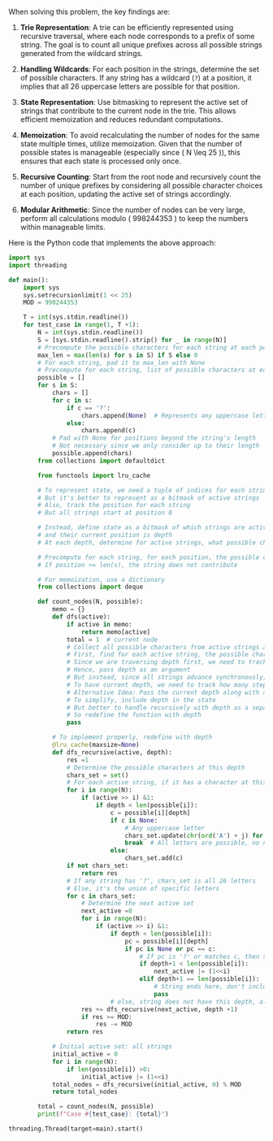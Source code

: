 When solving this problem, the key findings are:

1. **Trie Representation**: A trie can be efficiently represented using recursive traversal, where each node corresponds to a prefix of some string. The goal is to count all unique prefixes across all possible strings generated from the wildcard strings.

2. **Handling Wildcards**: For each position in the strings, determine the set of possible characters. If any string has a wildcard (`?`) at a position, it implies that all 26 uppercase letters are possible for that position.

3. **State Representation**: Use bitmasking to represent the active set of strings that contribute to the current node in the trie. This allows efficient memoization and reduces redundant computations.

4. **Memoization**: To avoid recalculating the number of nodes for the same state multiple times, utilize memoization. Given that the number of possible states is manageable (especially since \( N \leq 25 \)), this ensures that each state is processed only once.

5. **Recursive Counting**: Start from the root node and recursively count the number of unique prefixes by considering all possible character choices at each position, updating the active set of strings accordingly.

6. **Modular Arithmetic**: Since the number of nodes can be very large, perform all calculations modulo \( 998244353 \) to keep the numbers within manageable limits.

Here is the Python code that implements the above approach:

```python
import sys
import threading

def main():
    import sys
    sys.setrecursionlimit(1 << 25)
    MOD = 998244353

    T = int(sys.stdin.readline())
    for test_case in range(1, T +1):
        N = int(sys.stdin.readline())
        S = [sys.stdin.readline().strip() for _ in range(N)]
        # Precompute the possible characters for each string at each position
        max_len = max(len(s) for s in S) if S else 0
        # For each string, pad it to max_len with None
        # Precompute for each string, list of possible characters at each position
        possible = []
        for s in S:
            chars = []
            for c in s:
                if c == '?':
                    chars.append(None)  # Represents any uppercase letter
                else:
                    chars.append(c)
            # Pad with None for positions beyond the string's length
            # Not necessary since we only consider up to their length
            possible.append(chars)
        from collections import defaultdict

        from functools import lru_cache

        # To represent state, we need a tuple of indices for each string
        # But it's better to represent as a bitmask of active strings
        # Also, track the position for each string
        # But all strings start at position 0

        # Instead, define state as a bitmask of which strings are active (not yet ended)
        # and their current position is depth
        # At each depth, determine for active strings, what possible characters they have

        # Precompute for each string, for each position, the possible characters
        # If position >= len(s), the string does not contribute

        # For memoization, use a dictionary
        from collections import deque

        def count_nodes(N, possible):
            memo = {}
            def dfs(active):
                if active in memo:
                    return memo[active]
                total = 1  # current node
                # Collect all possible characters from active strings at current depth
                # First, find for each active string, the possible characters at current depth
                # Since we are traversing depth first, we need to track the current depth
                # Hence, pass depth as an argument
                # But instead, since all strings advance synchronously, track depth implicitly
                # To have current depth, we need to track how many steps we've taken
                # Alternative Idea: Pass the current depth along with active
                # To simplify, include depth in the state
                # But better to handle recursively with depth as a separate parameter
                # So redefine the function with depth
                pass

            # To implement properly, redefine with depth
            @lru_cache(maxsize=None)
            def dfs_recursive(active, depth):
                res =1
                # Determine the possible characters at this depth
                chars_set = set()
                # For each active string, if it has a character at this depth
                for i in range(N):
                    if (active >> i) &1:
                        if depth < len(possible[i]):
                            c = possible[i][depth]
                            if c is None:
                                # Any uppercase letter
                                chars_set.update(chr(ord('A') + j) for j in range(26))
                                break  # All letters are possible, no need to check others
                            else:
                                chars_set.add(c)
                if not chars_set:
                    return res
                # If any string has '?', chars_set is all 26 letters
                # Else, it's the union of specific letters
                for c in chars_set:
                    # Determine the next active set
                    next_active =0
                    for i in range(N):
                        if (active >> i) &1:
                            if depth < len(possible[i]):
                                pc = possible[i][depth]
                                if pc is None or pc == c:
                                    # If pc is '?' or matches c, then string i continues
                                    if depth+1 < len(possible[i]):
                                        next_active |= (1<<i)
                                    elif depth+1 == len(possible[i]):
                                        # String ends here, don't include
                                        pass
                            # else, string does not have this depth, already inactive
                    res += dfs_recursive(next_active, depth +1)
                    if res >= MOD:
                        res -= MOD
                return res

            # Initial active set: all strings
            initial_active = 0
            for i in range(N):
                if len(possible[i]) >0:
                    initial_active |= (1<<i)
            total_nodes = dfs_recursive(initial_active, 0) % MOD
            return total_nodes

        total = count_nodes(N, possible)
        print(f"Case #{test_case}: {total}")

threading.Thread(target=main).start()
```